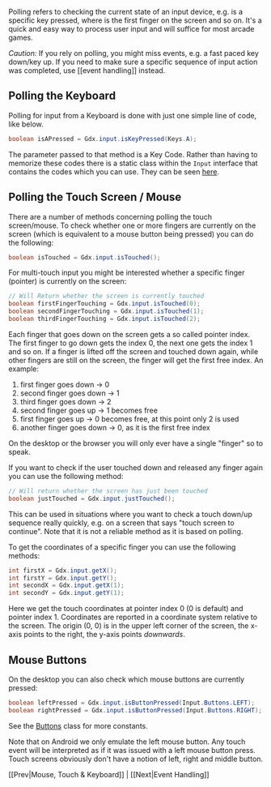 Polling refers to checking the current state of an input device, e.g. is a specific key pressed, where is the first finger on the screen and so on. It's a quick and easy way to process user input and will suffice for most arcade games.

*Caution:* If you rely on polling, you might miss events, e.g. a fast paced key down/key up. If you need to make sure a specific sequence of input action was completed, use [[event handling]] instead.

## Polling the Keyboard ##

Polling for input from a Keyboard is done with just one simple line of code, like below.

```java
boolean isAPressed = Gdx.input.isKeyPressed(Keys.A);
```

The parameter passed to that method is a Key Code. Rather than having to memorize these codes there is a static class within the `Input` interface that contains the codes which you can use. They can be seen  [here](http://libgdx.badlogicgames.com/nightlies/docs/api/com/badlogic/gdx/Input.Keys.html).

## Polling the Touch Screen / Mouse ##

There are a number of methods concerning polling the touch screen/mouse. To check whether one or more fingers are currently on the screen (which is equivalent to a mouse button being pressed) you can do the following:

```java
boolean isTouched = Gdx.input.isTouched();
```

For multi-touch input you might be interested whether a specific finger (pointer) is currently on the screen:

```java
// Will Return whether the screen is currently touched
boolean firstFingerTouching = Gdx.input.isTouched(0);
boolean secondFingerTouching = Gdx.input.isTouched(1);
boolean thirdFingerTouching = Gdx.input.isTouched(2);
```

Each finger that goes down on the screen gets a so called pointer index. The first finger to go down gets the index 0, the next one gets the index 1 and so on. If a finger is lifted off the screen and touched down again, while other fingers are still on the screen, the finger will get the first free index. An example:


1. first finger goes down -> 0
2. second finger goes down -> 1
3. third finger goes down -> 2
4. second finger goes up -> 1 becomes free
5. first finger goes up -> 0 becomes free, at this point only 2 is used
6. another finger goes down -> 0, as it is the first free index


On the desktop or the browser you will only ever have a single "finger" so to speak.


If you want to check if the user touched down and released any finger again you can use the following method:

```java
// Will return whether the screen has just been touched
boolean justTouched = Gdx.input.justTouched();
```

This can be used in situations where you want to check a touch down/up sequence really quickly, e.g. on a screen that says "touch screen to continue". Note that it is not a reliable method as it is based on polling.

To get the coordinates of a specific finger you can use the following methods:

```java
int firstX = Gdx.input.getX();
int firstY = Gdx.input.getY();
int secondX = Gdx.input.getX(1);
int secondY = Gdx.input.getY(1);
```

Here we get the touch coordinates at pointer index 0 (0 is default) and pointer index 1. Coordinates are reported in a coordinate system relative to the screen. The origin (0, 0) is in the upper left corner of the screen, the x-axis points to the right, the y-axis points *downwards*.

## Mouse Buttons ##
On the desktop you can also check which mouse buttons are currently pressed:

```java
boolean leftPressed = Gdx.input.isButtonPressed(Input.Buttons.LEFT);
boolean rightPressed = Gdx.input.isButtonPressed(Input.Buttons.RIGHT);
```

See the [Buttons](http://libgdx.badlogicgames.com/nightlies/docs/api/index.html?com/badlogic/gdx/Input.Buttons.html) class for more constants.

Note that on Android we only emulate the left mouse button. Any touch event will be interpreted as if it was issued with a left mouse button press. Touch screens obviously don't have a notion of left, right and middle button.

[[Prev|Mouse, Touch & Keyboard]] | [[Next|Event Handling]]